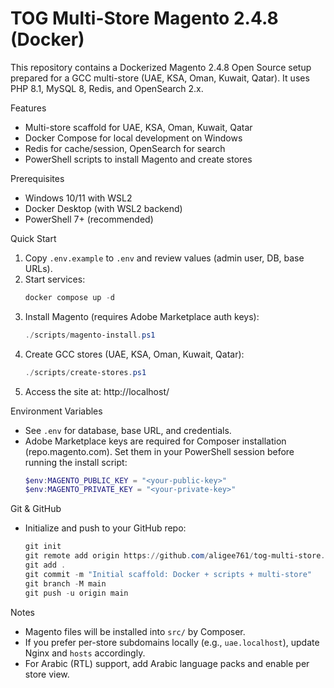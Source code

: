 # TOG Multi-Store Magento 2.4.8 (Docker)

This repository contains a Dockerized Magento 2.4.8 Open Source setup prepared for a GCC multi-store (UAE, KSA, Oman, Kuwait, Qatar). It uses PHP 8.1, MySQL 8, Redis, and OpenSearch 2.x.

Features
- Multi-store scaffold for UAE, KSA, Oman, Kuwait, Qatar
- Docker Compose for local development on Windows
- Redis for cache/session, OpenSearch for search
- PowerShell scripts to install Magento and create stores

Prerequisites
- Windows 10/11 with WSL2
- Docker Desktop (with WSL2 backend)
- PowerShell 7+ (recommended)

Quick Start
1. Copy `.env.example` to `.env` and review values (admin user, DB, base URLs).
2. Start services:
   ```powershell
   docker compose up -d
   ```
3. Install Magento (requires Adobe Marketplace auth keys):
   ```powershell
   ./scripts/magento-install.ps1
   ```
4. Create GCC stores (UAE, KSA, Oman, Kuwait, Qatar):
   ```powershell
   ./scripts/create-stores.ps1
   ```
5. Access the site at: http://localhost/

Environment Variables
- See `.env` for database, base URL, and credentials.
- Adobe Marketplace keys are required for Composer installation (repo.magento.com). Set them in your PowerShell session before running the install script:
  ```powershell
  $env:MAGENTO_PUBLIC_KEY = "<your-public-key>"
  $env:MAGENTO_PRIVATE_KEY = "<your-private-key>"
  ```

Git & GitHub
- Initialize and push to your GitHub repo:
  ```powershell
  git init
  git remote add origin https://github.com/aligee761/tog-multi-store.git
  git add .
  git commit -m "Initial scaffold: Docker + scripts + multi-store"
  git branch -M main
  git push -u origin main
  ```

Notes
- Magento files will be installed into `src/` by Composer.
- If you prefer per-store subdomains locally (e.g., `uae.localhost`), update Nginx and `hosts` accordingly.
- For Arabic (RTL) support, add Arabic language packs and enable per store view.
